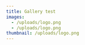 ```yaml
---
title: Gallery test
images:
  - /uploads/logo.png
  - /uploads/logo.png
thumbnail: /uploads/logo.png
---
```

